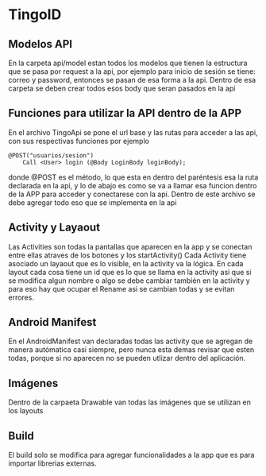 # TingoID

## Modelos API
En la carpeta api/model estan todos los modelos que tienen la estructura que se pasa por request a la api, por ejemplo para inicio de sesión se tiene: correo y password, entonces se pasan de esa forma a la api. Dentro de esa carpeta se deben crear todos esos body que seran pasados en la api


## Funciones para utilizar la API dentro de la APP
En el archivo TingoApi se pone el url base y las rutas para acceder a las api, con sus respectivas funciones por ejemplo
```
@POST("usuarios/sesion")
    Call <User> login (@Body LoginBody loginBody);
```

donde @POST es el método, lo que esta en dentro del paréntesis esa la ruta declarada en la api, y lo de abajo es como se va a llamar esa funcion dentro de la APP para acceder y conectarese con la api.
Dentro de este archivo se debe agregar todo eso que se implementa en la api


## Activity y Layaout
Las Activities son todas la pantallas que aparecen en la app y se conectan entre ellas atraves de los botones y los startActivity()
Cada Activity tiene asociado un layaout que es lo visible, en la activity va la lógica. En cada layout cada cosa tiene un id que es lo que se llama en la activity asi que si se modifica algun nombre o algo se debe cambiar también en la activity y para eso hay que ocupar el Rename asi se cambian todas y se evitan errores.


## Android Manifest
En el AndroidManifest van declaradas todas las activity que se agregan de manera autómatica casi siempre, pero nunca esta demas revisar que esten todas, porque si no aparecen no se pueden utlizar dentro del aplicación.


## Imágenes
Dentro de la carpaeta Drawable van todas las imágenes que se utilizan en los layouts


## Build
El build solo se modifica para agregar funcionalidades a la app que es para importar librerias externas.
